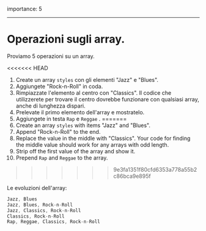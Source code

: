 importance: 5

---

# Operazioni sugli array.

Proviamo 5 operazioni su un array.

<<<<<<< HEAD
1. Create un array `styles` con gli elementi "Jazz" e "Blues".
2. Aggiungete "Rock-n-Roll" in coda.
3. Rimpiazzate l'elemento al centro con "Classics". Il codice che utilizzerete per trovare il centro dovrebbe funzionare con qualsiasi array, anche di lunghezza dispari.
4. Prelevate il primo elemento dell'array e mostratelo.
5. Aggiungete in testa `Rap` e `Reggae` .
=======
1. Create an array `styles` with items "Jazz" and "Blues".
2. Append "Rock-n-Roll" to the end.
3. Replace the value in the middle with "Classics". Your code for finding the middle value should work for any arrays with odd length.
4. Strip off the first value of the array and show it.
5. Prepend `Rap` and `Reggae` to the array.
>>>>>>> 9e3fa1351f80cfd6353a778a55b2c86bca9e895f

Le evoluzioni dell'array:

```js no-beautify
Jazz, Blues
Jazz, Blues, Rock-n-Roll
Jazz, Classics, Rock-n-Roll
Classics, Rock-n-Roll
Rap, Reggae, Classics, Rock-n-Roll
```


